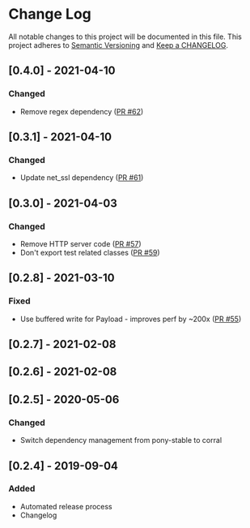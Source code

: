 # Change Log

All notable changes to this project will be documented in this file. This project adheres to [Semantic Versioning](http://semver.org/) and [Keep a CHANGELOG](http://keepachangelog.com/).

## [0.4.0] - 2021-04-10

### Changed

- Remove regex dependency ([PR #62](https://github.com/ponylang/http/pull/62))

## [0.3.1] - 2021-04-10

### Changed

- Update net_ssl dependency ([PR #61](https://github.com/ponylang/http/pull/61))

## [0.3.0] - 2021-04-03

### Changed

- Remove HTTP server code ([PR #57](https://github.com/ponylang/http/pull/57))
- Don't export test related classes ([PR #59](https://github.com/ponylang/http/pull/59))

## [0.2.8] - 2021-03-10

### Fixed

- Use buffered write for Payload - improves perf by ~200x ([PR #55](https://github.com/ponylang/http/pull/55))

## [0.2.7] - 2021-02-08

## [0.2.6] - 2021-02-08

## [0.2.5] - 2020-05-06

### Changed

- Switch dependency management from pony-stable to corral

## [0.2.4] - 2019-09-04

### Added

- Automated release process
- Changelog

